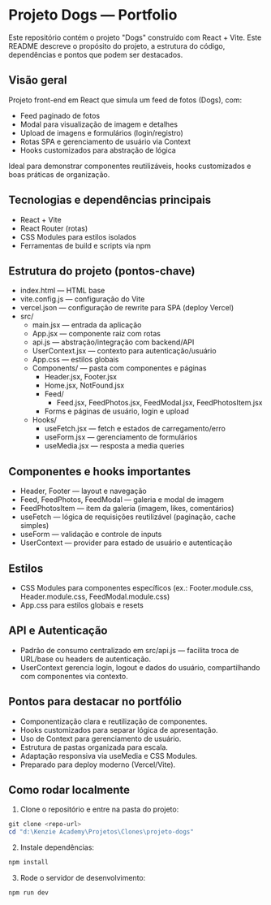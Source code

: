 # Projeto Dogs — Portfolio

Este repositório contém o projeto "Dogs" construído com React + Vite. Este README descreve o propósito do projeto, a estrutura do código, dependências e pontos que podem ser destacados.

## Visão geral

Projeto front-end em React que simula um feed de fotos (Dogs), com:

- Feed paginado de fotos
- Modal para visualização de imagem e detalhes
- Upload de imagens e formulários (login/registro)
- Rotas SPA e gerenciamento de usuário via Context
- Hooks customizados para abstração de lógica

Ideal para demonstrar componentes reutilizáveis, hooks customizados e boas práticas de organização.

## Tecnologias e dependências principais

- React + Vite
- React Router (rotas)
- CSS Modules para estilos isolados
- Ferramentas de build e scripts via npm

## Estrutura do projeto (pontos-chave)

- index.html — HTML base
- vite.config.js — configuração do Vite
- vercel.json — configuração de rewrite para SPA (deploy Vercel)
- src/
  - main.jsx — entrada da aplicação
  - App.jsx — componente raiz com rotas
  - api.js — abstração/integração com backend/API
  - UserContext.jsx — contexto para autenticação/usuário
  - App.css — estilos globais
  - Components/ — pasta com componentes e páginas
    - Header.jsx, Footer.jsx
    - Home.jsx, NotFound.jsx
    - Feed/
      - Feed.jsx, FeedPhotos.jsx, FeedModal.jsx, FeedPhotosItem.jsx
    - Forms e páginas de usuário, login e upload
  - Hooks/
    - useFetch.jsx — fetch e estados de carregamento/erro
    - useForm.jsx — gerenciamento de formulários
    - useMedia.jsx — resposta a media queries

## Componentes e hooks importantes

- Header, Footer — layout e navegação
- Feed, FeedPhotos, FeedModal — galeria e modal de imagem
- FeedPhotosItem — item da galeria (imagem, likes, comentários)
- useFetch — lógica de requisições reutilizável (paginação, cache simples)
- useForm — validação e controle de inputs
- UserContext — provider para estado de usuário e autenticação

## Estilos

- CSS Modules para componentes específicos (ex.: Footer.module.css, Header.module.css, FeedModal.module.css)
- App.css para estilos globais e resets

## API e Autenticação

- Padrão de consumo centralizado em src/api.js — facilita troca de URL/base ou headers de autenticação.
- UserContext gerencia login, logout e dados do usuário, compartilhando com componentes via contexto.

## Pontos para destacar no portfólio

- Componentização clara e reutilização de componentes.
- Hooks customizados para separar lógica de apresentação.
- Uso de Context para gerenciamento de usuário.
- Estrutura de pastas organizada para escala.
- Adaptação responsiva via useMedia e CSS Modules.
- Preparado para deploy moderno (Vercel/Vite).

## Como rodar localmente

1. Clone o repositório e entre na pasta do projeto:

```powershell
git clone <repo-url>
cd "d:\Kenzie Academy\Projetos\Clones\projeto-dogs"
```

2. Instale dependências:

```powershell
npm install
```

3. Rode o servidor de desenvolvimento:

```powershell
npm run dev
```
